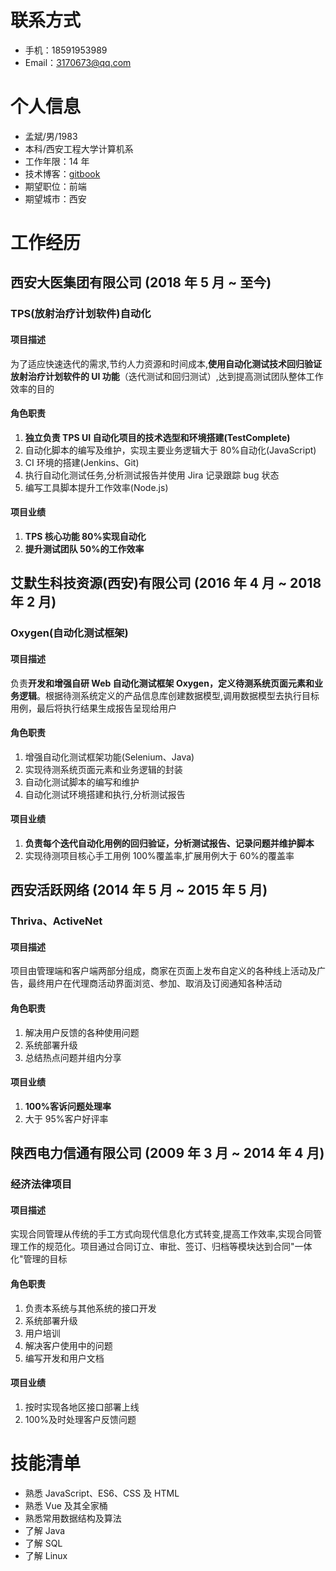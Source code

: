 # 联系方式

- 手机：18591953989
- Email：3170673@qq.com

# 个人信息

- 孟斌/男/1983
- 本科/西安工程大学计算机系
- 工作年限：14 年
- 技术博客：[gitbook](https://jackmeng.gitbook.io/note/)
- 期望职位：前端
- 期望城市：西安

# 工作经历

## 西安大医集团有限公司 (2018 年 5 月 ~ 至今)

### TPS(放射治疗计划软件)自动化

#### 项目描述

为了适应快速迭代的需求,节约人力资源和时间成本,**使用自动化测试技术回归验证放射治疗计划软件的 UI 功能**（迭代测试和回归测试）,达到提高测试团队整体工作效率的目的

#### 角色职责

1. **独立负责 TPS UI 自动化项目的技术选型和环境搭建(TestComplete)**
2. 自动化脚本的编写及维护，实现主要业务逻辑大于 80%自动化(JavaScript)
3. CI 环境的搭建(Jenkins、Git)
4. 执行自动化测试任务,分析测试报告并使用 Jira 记录跟踪 bug 状态
5. 编写工具脚本提升工作效率(Node.js)

#### 项目业绩

1. **TPS 核心功能 80%实现自动化**
2. **提升测试团队 50%的工作效率**

## 艾默生科技资源(西安)有限公司 (2016 年 4 月 ~ 2018 年 2 月)

### Oxygen(自动化测试框架)

#### 项目描述

负责**开发和增强自研 Web 自动化测试框架 Oxygen，定义待测系统页面元素和业务逻辑**。根据待测系统定义的产品信息库创建数据模型,调用数据模型去执行目标用例，最后将执行结果生成报告呈现给用户

#### 角色职责

1. 增强自动化测试框架功能(Selenium、Java)
2. 实现待测系统页面元素和业务逻辑的封装
3. 自动化测试脚本的编写和维护
4. 自动化测试环境搭建和执行,分析测试报告

#### 项目业绩

1. **负责每个迭代自动化用例的回归验证，分析测试报告、记录问题并维护脚本**
2. 实现待测项目核心手工用例 100%覆盖率,扩展用例大于 60%的覆盖率

## 西安活跃网络 (2014 年 5 月 ~ 2015 年 5 月)

### Thriva、ActiveNet

#### 项目描述

项目由管理端和客户端两部分组成，商家在页面上发布自定义的各种线上活动及广告，最终用户在代理商活动界面浏览、参加、取消及订阅通知各种活动

#### 角色职责

1. 解决用户反馈的各种使用问题
2. 系统部署升级
3. 总结热点问题并组内分享

#### 项目业绩

1. **100%客诉问题处理率**
2. 大于 95%客户好评率

## 陕西电力信通有限公司 (2009 年 3 月 ~ 2014 年 4 月)

### 经济法律项目

#### 项目描述

实现合同管理从传统的手工方式向现代信息化方式转变,提高工作效率,实现合同管理工作的规范化。项目通过合同订立、审批、签订、归档等模块达到合同"一体化"管理的目标

#### 角色职责

1. 负责本系统与其他系统的接口开发
2. 系统部署升级
3. 用户培训
4. 解决客户使用中的问题
5. 编写开发和用户文档

#### 项目业绩

1. 按时实现各地区接口部署上线
2. 100%及时处理客户反馈问题

# 技能清单

- 熟悉 JavaScript、ES6、CSS 及 HTML
- 熟悉 Vue 及其全家桶
- 熟悉常用数据结构及算法
- 了解 Java
- 了解 SQL
- 了解 Linux
